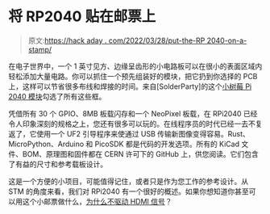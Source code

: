 # 将 RP2040 贴在邮票上

> 原文:[https://hack aday . com/2022/03/28/put-the-RP 2040-on-a-stamp/](https://hackaday.com/2022/03/28/putting-the-rp2040-on-a-stamp/)

在电子世界中，一个 1 英寸见方、边缘呈齿形的小电路板可以在很小的表面区域内轻松添加大量电路。你可以抓住一个预先组装好的模块，把它扔到你选择的 PCB 上，这样可以节省很多布线和焊接的时间。来自[SolderParty]的这个[小树莓 Pi 2040 模块](https://github.com/solderparty/rp2040_stamp_hw)勾选了所有这些框。

凭借所有 30 个 GPIO、8MB 板载闪存和一个 NeoPixel 板载，在 RPi2040 已经令人印象深刻的规格之上，您还有很多可以玩的。在线程序员的时代已经一去不复返了，它使用一个 UF2 引导程序来使通过 USB 传输新图像变得容易。Rust、MicroPython、Arduino 和 PicoSDK 都是代码的开发选项。所有的 KiCad 文件、BOM、原理图和固件都在 CERN 许可下的 GitHub 上，供您阅读。它们包含了有益的尺寸和参考载板设计。

这是一个方便的小项目，可能值得记住，或者只是作为您工作的参考设计。从 STM 的角度来看，我们对 RPi2040 有一个很好的概述。如果你想知道你甚至可以用这个小邮票做什么，[为什么不驱动 HDMI 信号](https://hackaday.com/2021/02/12/bitbanged-dvi-on-a-raspberry-pi-rp2040-microcontroller/)？